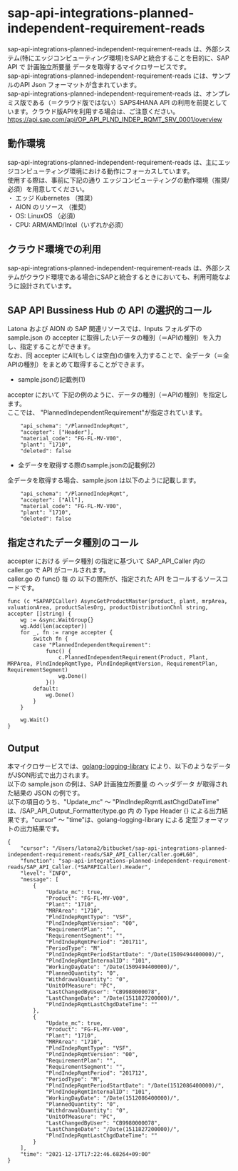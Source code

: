 # sap-api-integrations-planned-independent-requirement-reads  
sap-api-integrations-planned-independent-requirement-reads は、外部システム(特にエッジコンピューティング環境)をSAPと統合することを目的に、SAP API で 計画独立所要量 データを取得するマイクロサービスです。    
sap-api-integrations-planned-independent-requirement-reads には、サンプルのAPI Json フォーマットが含まれています。  
sap-api-integrations-planned-independent-requirement-reads は、オンプレミス版である（＝クラウド版ではない）SAPS4HANA API の利用を前提としています。クラウド版APIを利用する場合は、ご注意ください。  
https://api.sap.com/api/OP_API_PLND_INDEP_RQMT_SRV_0001/overview

## 動作環境
sap-api-integrations-planned-independent-requirement-reads は、主にエッジコンピューティング環境における動作にフォーカスしています。   
使用する際は、事前に下記の通り エッジコンピューティングの動作環境（推奨/必須）を用意してください。   
・ エッジ Kubernetes （推奨）    
・ AION のリソース （推奨)    
・ OS: LinuxOS （必須）    
・ CPU: ARM/AMD/Intel（いずれか必須） 

## クラウド環境での利用  
sap-api-integrations-planned-independent-requirement-reads は、外部システムがクラウド環境である場合にSAPと統合するときにおいても、利用可能なように設計されています。  

## SAP API Bussiness Hub の API の選択的コール

Latona および AION の SAP 関連リソースでは、Inputs フォルダ下の sample.json の accepter に取得したいデータの種別（＝APIの種別）を入力し、指定することができます。  
なお、同 accepter にAll(もしくは空白)の値を入力することで、全データ（＝全APIの種別）をまとめて取得することができます。  

* sample.jsonの記載例(1)  

accepter において 下記の例のように、データの種別（＝APIの種別）を指定します。  
ここでは、 "PlannedIndependentRequirement"が指定されています。    
  
```
	"api_schema": "/PlannedIndepRqmt",
	"accepter": ["Header"],
	"material_code": "FG-FL-MV-V00",
	"plant": "1710",
	"deleted": false
```
  
* 全データを取得する際のsample.jsonの記載例(2)  

全データを取得する場合、sample.json は以下のように記載します。  

```
	"api_schema": "/PlannedIndepRqmt",
	"accepter": ["All"],
	"material_code": "FG-FL-MV-V00",
	"plant": "1710",
	"deleted": false
```

## 指定されたデータ種別のコール

accepter における データ種別 の指定に基づいて SAP_API_Caller 内の caller.go で API がコールされます。  
caller.go の func() 毎 の 以下の箇所が、指定された API をコールするソースコードです。  

```
func (c *SAPAPICaller) AsyncGetProductMaster(product, plant, mrpArea, valuationArea, productSalesOrg, productDistributionChnl string, accepter []string) {
	wg := &sync.WaitGroup{}
	wg.Add(len(accepter))
	for _, fn := range accepter {
		switch fn {
		case "PlannedIndependentRequirement":
			func() {
				c.PlannedIndependentRequirement(Product, Plant, MRPArea, PlndIndepRqmtType, PlndIndepRqmtVersion, RequirementPlan, RequirementSegment)
				wg.Done()
			}()
		default:
			wg.Done()
		}
	}

	wg.Wait()
}
```

## Output  
本マイクロサービスでは、[golang-logging-library](https://github.com/latonaio/golang-logging-library) により、以下のようなデータがJSON形式で出力されます。  
以下の sample.json の例は、SAP 計画独立所要量 の ヘッダデータ が取得された結果の JSON の例です。  
以下の項目のうち、"Update_mc" ～ "PlndIndepRqmtLastChgdDateTime" は、/SAP_API_Output_Formatter/type.go 内 の Type Header {} による出力結果です。"cursor" ～ "time"は、golang-logging-library による 定型フォーマットの出力結果です。  

```
{
	"cursor": "/Users/latona2/bitbucket/sap-api-integrations-planned-independent-requirement-reads/SAP_API_Caller/caller.go#L60",
	"function": "sap-api-integrations-planned-independent-requirement-reads/SAP_API_Caller.(*SAPAPICaller).Header",
	"level": "INFO",
	"message": [
		{
			"Update_mc": true,
			"Product": "FG-FL-MV-V00",
			"Plant": "1710",
			"MRPArea": "1710",
			"PlndIndepRqmtType": "VSF",
			"PlndIndepRqmtVersion": "00",
			"RequirementPlan": "",
			"RequirementSegment": "",
			"PlndIndepRqmtPeriod": "201711",
			"PeriodType": "M",
			"PlndIndepRqmtPeriodStartDate": "/Date(1509494400000)/",
			"PlndIndepRqmtInternalID": "101",
			"WorkingDayDate": "/Date(1509494400000)/",
			"PlannedQuantity": "0",
			"WithdrawalQuantity": "0",
			"UnitOfMeasure": "PC",
			"LastChangedByUser": "CB9980000078",
			"LastChangeDate": "/Date(1511827200000)/",
			"PlndIndepRqmtLastChgdDateTime": ""
		},
		{
			"Update_mc": true,
			"Product": "FG-FL-MV-V00",
			"Plant": "1710",
			"MRPArea": "1710",
			"PlndIndepRqmtType": "VSF",
			"PlndIndepRqmtVersion": "00",
			"RequirementPlan": "",
			"RequirementSegment": "",
			"PlndIndepRqmtPeriod": "201712",
			"PeriodType": "M",
			"PlndIndepRqmtPeriodStartDate": "/Date(1512086400000)/",
			"PlndIndepRqmtInternalID": "101",
			"WorkingDayDate": "/Date(1512086400000)/",
			"PlannedQuantity": "0",
			"WithdrawalQuantity": "0",
			"UnitOfMeasure": "PC",
			"LastChangedByUser": "CB9980000078",
			"LastChangeDate": "/Date(1511827200000)/",
			"PlndIndepRqmtLastChgdDateTime": ""
		}
	],
	"time": "2021-12-17T17:22:46.68264+09:00"
}


```


